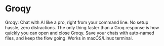 # Groqy
Groqy: Chat with AI like a pro, right from your command line. No setup hassle, zero distractions. The only thing faster than a Groq response is how quickly you can open and close Groqy. Save your chats with auto-named files, and keep the flow going. Works in macOS/Linux terminal.
